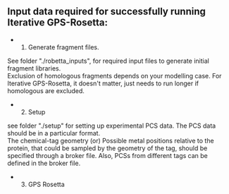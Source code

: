 Input data required for successfully running Iterative GPS-Rosetta:
-


* 1. Generate fragment files. </br>

See folder "./robetta_inputs", for required input files to generate initial fragment libraries. </br>
Exclusion of homologous fragments depends on your modelling case. For Iterative GPS-Rosetta, it doesn't matter, just needs to run longer if homologous are excluded. </br>

* 2. Setup </br>

see folder "./setup" for setting up experimental PCS data. The PCS data should be in a particular format. </br>
The chemical-tag geometry (or) Possible metal positions relative to the protein, that could be sampled by the geometry of the tag, should be specified through a broker file. Also, PCSs from different tags can be defined in the broker file. </br>


* 3. GPS Rosetta </br>
